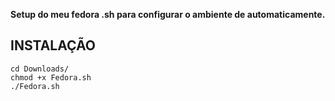 **Setup do meu fedora .sh para configurar o ambiente de automaticamente.**
## INSTALAÇÃO
```
cd Downloads/
chmod +x Fedora.sh
./Fedora.sh
```

